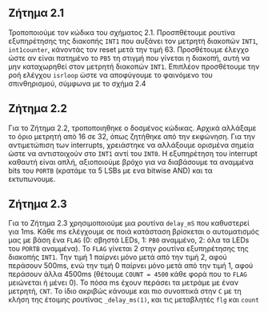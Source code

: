 ## Ζήτημα 2.1
Τροποποιούμε τον κώδικα του σχήματος 2.1. Προσπθέτουμε ρουτίνα εξυπηρέτησης της διακοπής `INT1` που αυξάνει τον μετρητή διακοπών `INT1`, `int1counter`, κάνοντάς τον reset μετά την τιμή 63. Προσθέτουμε έλεγχο ώστε αν είναι πατημένο το `PB5` τη στιγμή που γίνεται η διακοπή, αυτή να μην καταχωρηθεί στον μετρητή διακοπών `INT1`. Επιπλέον προσθέτουμε την ροή ελέγχου `isrloop` ώστε να αποφύγουμε το φαινόμενο του σπινθηρισμού, σύμφωνα με το σχήμα 2.4 

## Ζήτημα 2.2
Για το Ζήτημα 2.2, τροποποιηθηκε ο δοσμένος κώδικας. Αρχικά αλλάξαμε το όριο μετρητή από 16 σε 32, όπως ζητήθηκε από την εκφώνηση. Για την αντιμετώπιση των interrupts, χρειάστηκε να αλλάξουμε ορισμένα σημεία ώστε να αντιστοιχούν στο `INT1` αντί του `INT0`. Η εξυπηρέτηση του interrupt καθαυτή είναι απλή, αξιοποιούμε βρόχο για να διαβάσουμε τα αναμμένα bits του `PORTB` (κρατάμε τα 5 LSBs με ενα bitwise AND) και τα εκτυπωνουμε.

## Ζήτημα 2.3
Για το Ζήτημα 2.3 χρησιμοποιούμε μια ρουτίνα `delay_mS` που καθυστερεί για 1ms. Κάθε ms ελέγχουμε σε ποιά κατάσταση βρίσκεται ο αυτοματισμός μας με βάση ένα `FLAG` (0: σβηστά LEDs, 1: `PB0` αναμμένο, 2: όλα τα LEDs του `PORTB` αναμμένα). Το `FLAG` γίνεται 2 στην ρουτίνα εξυπηρέτησης της διακοπής `INT1`. Την τιμή 1 παίρνει μόνο μετά από την τιμή 2, αφού περάσουν 500ms, ενώ την τιμή 0 παίρνει μόνο μετά από την τιμή 1, αφού περάσουν άλλα 4500ms (θέτουμε `COUNT = 4500` κάθε φορά που το `FLAG` μειώνεται ή μένει 0). Το πόσα ms έχουν περάσει τα μετράμε με έναν μετρητή, `CNT`. Το ίδιο ακριβώς κάνουμε και πιο συνοπτικά στην `C` με τη κλήση της έτοιμης ρουτίνας `_delay_ms(1)`, και τις μεταβλητές `flg` και `count`